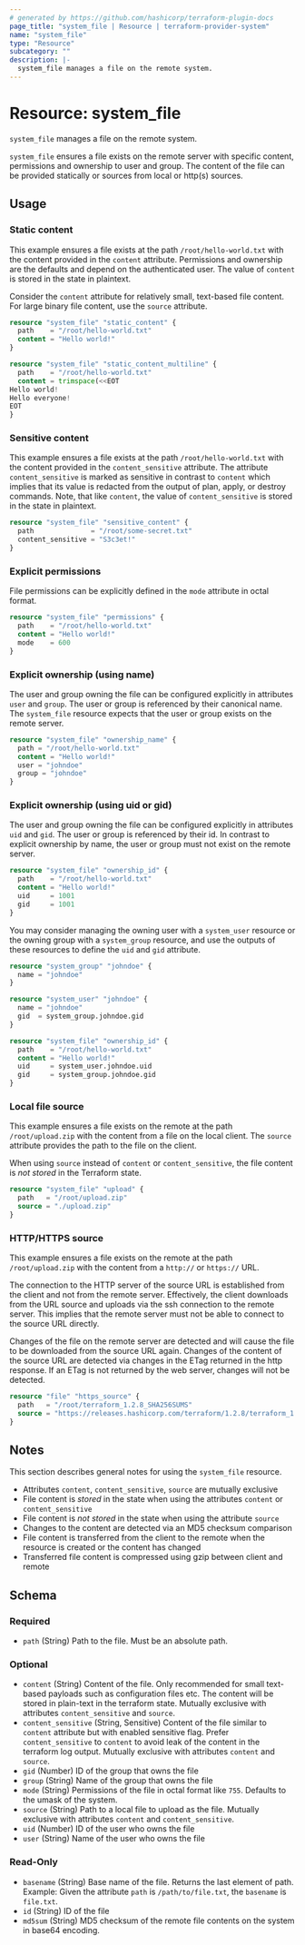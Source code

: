 ```yaml
---
# generated by https://github.com/hashicorp/terraform-plugin-docs
page_title: "system_file | Resource | terraform-provider-system"
name: "system_file"
type: "Resource"
subcategory: ""
description: |-
  system_file manages a file on the remote system.
---
```


# Resource: system_file

`system_file` manages a file on the remote system.

`system_file` ensures a file exists on the remote server with specific content, permissions and ownership to user and group. The content of the file can be provided statically or sources from local or http(s) sources.

## Usage

### Static content

This example ensures a file exists at the path `/root/hello-world.txt` with the content provided in the `content` attribute. Permissions and ownership are the defaults and depend on the authenticated user. The value of `content` is stored in the state in plaintext.

Consider the `content` attribute for relatively small, text-based file content. For large binary file content, use the `source` attribute.

```terraform
resource "system_file" "static_content" {
  path    = "/root/hello-world.txt"
  content = "Hello world!"
}
```

```terraform
resource "system_file" "static_content_multiline" {
  path    = "/root/hello-world.txt"
  content = trimspace(<<EOT
Hello world!
Hello everyone!
EOT
}
```

### Sensitive content

This example ensures a file exists at the path `/root/hello-world.txt` with the content provided in the `content_sensitive` attribute. The attribute `content_sensitive` is marked as sensitive in contrast to `content` which implies that its value is redacted from the output of plan, apply, or destroy commands. Note, that like `content`, the value of  `content_sensitive` is stored in the state in plaintext.

```terraform
resource "system_file" "sensitive_content" {
  path              = "/root/some-secret.txt"
  content_sensitive = "S3c3et!"
}
```

### Explicit permissions

File permissions can be explicitly defined in the `mode` attribute in octal format.

```terraform
resource "system_file" "permissions" {
  path    = "/root/hello-world.txt"
  content = "Hello world!"
  mode    = 600
}
```

### Explicit ownership (using name)

The user and group owning the file can be configured explicitly in attributes `user` and `group`. The user or group is referenced by their canonical name. The `system_file` resource expects that the user or group exists on the remote server.

```terraform
resource "system_file" "ownership_name" {
  path = "/root/hello-world.txt"
  content = "Hello world!"
  user = "johndoe"
  group = "johndoe"
}
```

### Explicit ownership (using uid or gid)

The user and group owning the file can be configured explicitly in attributes `uid` and `gid`. The user or group is referenced by their id. In contrast to explicit ownership by name, the user or group must not exist on the remote server.

```terraform
resource "system_file" "ownership_id" {
  path    = "/root/hello-world.txt"
  content = "Hello world!"
  uid     = 1001
  gid     = 1001
}
```

You may consider managing the owning user with a `system_user` resource or the owning group with a `system_group` resource, and use the outputs of these resources to define the `uid` and `gid` attribute.

```terraform
resource "system_group" "johndoe" {
  name = "johndoe"
}

resource "system_user" "johndoe" {
  name = "johndoe"
  gid  = system_group.johndoe.gid
}

resource "system_file" "ownership_id" {
  path    = "/root/hello-world.txt"
  content = "Hello world!"
  uid     = system_user.johndoe.uid
  gid     = system_group.johndoe.gid
}
```

### Local file source

This example ensures a file exists on the remote at the path `/root/upload.zip` with the content from a file on the local client. The `source` attribute provides the path to the file on the client.

When using `source` instead of `content` or `content_sensitive`, the file content is *not stored* in the Terraform state.

```terraform
resource "system_file" "upload" {
  path   = "/root/upload.zip"
  source = "./upload.zip"
}
```

### HTTP/HTTPS source

This example ensures a file exists on the remote at the path `/root/upload.zip` with the content from a `http://` or `https://` URL.

The connection to the HTTP server of the source URL is established from the client and not from the remote server. Effectively, the client downloads from the URL source and uploads via the ssh connection to the remote server. This implies that the remote server must not be able to connect to the source URL directly.

Changes of the file on the remote server are detected and will cause the file to be downloaded from the source URL again. Changes of the content of the source URL are detected via changes in the ETag returned in the http response. If an ETag is not returned by the web server, changes will not be detected.

```terraform
resource "file" "https_source" {
  path   = "/root/terraform_1.2.8_SHA256SUMS"
  source = "https://releases.hashicorp.com/terraform/1.2.8/terraform_1.2.8_SHA256SUMS"
}
```

## Notes

This section describes general notes for using the `system_file` resource.

- Attributes `content`, `content_sensitive`, `source` are mutually exclusive
- File content is *stored* in the state when using the attributes `content` or `content_sensitive`
- File content is *not stored* in the state when using the attribute `source`
- Changes to the content are detected via an MD5 checksum comparison
- File content is transferred from the client to the remote when the resource is created or the content has changed
- Transferred file content is compressed using gzip between client and remote

<!-- schema generated by tfplugindocs -->
## Schema

### Required

- `path` (String) Path to the file. Must be an absolute path.

### Optional

- `content` (String) Content of the file. Only recommended for small text-based payloads such as configuration files etc. The content will be stored in plain-text in the terraform state. Mutually exclusive with attributes `content_sensitive` and `source`.
- `content_sensitive` (String, Sensitive) Content of the file similar to `content` attribute but with enabled sensitive flag. Prefer `content_sensitive` to `content` to avoid leak of the content in the terraform log output. Mutually exclusive with attributes `content` and `source`.
- `gid` (Number) ID of the group that owns the file
- `group` (String) Name of the group that owns the file
- `mode` (String) Permissions of the file in octal format like `755`. Defaults to the umask of the system.
- `source` (String) Path to a local file to upload as the file. Mutually exclusive with attributes `content` and `content_sensitive`.
- `uid` (Number) ID of the user who owns the file
- `user` (String) Name of the user who owns the file

### Read-Only

- `basename` (String) Base name of the file. Returns the last element of path. Example: Given the attribute `path` is `/path/to/file.txt`, the `basename` is `file.txt`.
- `id` (String) ID of the file
- `md5sum` (String) MD5 checksum of the remote file contents on the system in base64 encoding.


